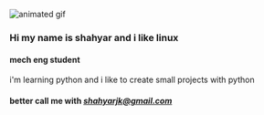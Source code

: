 ![animated gif](https://steamuserimages-a.akamaihd.net/ugc/954101135156565426/21D9841F8E03ED30D91A7720388E1E8D3A464FC0/)
### Hi my name is shahyar and i like linux
#### mech eng student
i'm learning python and i like to create small projects with python
#### better call me with *shahyarjk@gmail.com*
